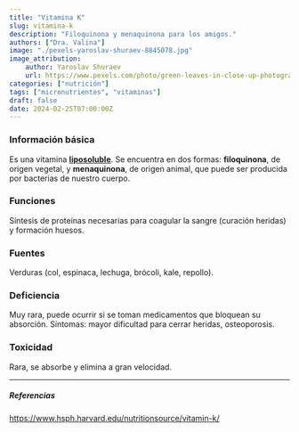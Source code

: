 ```yaml
---
title: "Vitamina K"
slug: vitamina-k
description: "Filoquinona y menaquinona para los amigos."
authors: ["Dra. Valina"]
image: "./pexels-yaroslav-shuraev-8845078.jpg"
image_attribution:
    author: Yaroslav Shuraev
    url: https://www.pexels.com/photo/green-leaves-in-close-up-photography-8845078/
categories: ["nutrición"]
tags: ["micronutrientes", "vitaminas"]
draft: false
date: 2024-02-25T07:00:00Z
---
```


### Información básica
Es una vitamina **[liposoluble](../vitaminas-general)**. Se encuentra en dos formas: **filoquinona**, de origen vegetal, y **menaquinona**, de origen animal, que puede ser producida por bacterias de nuestro cuerpo. 

### Funciones
Síntesis de proteínas necesarias para coagular la sangre (curación heridas) y formación huesos.

### Fuentes
Verduras (col, espinaca, lechuga, brócoli, kale, repollo).

### Deficiencia
Muy rara, puede ocurrir si se toman medicamentos que bloquean su absorción. Síntomas: mayor dificultad para cerrar heridas, osteoporosis.

### Toxicidad
Rara, se absorbe y elimina a gran velocidad.

---

##### Referencias

https://www.hsph.harvard.edu/nutritionsource/vitamin-k/
